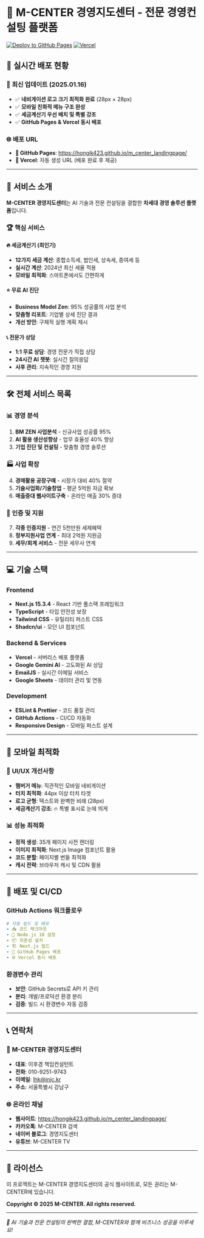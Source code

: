 # 🏢 M-CENTER 경영지도센터 - 전문 경영컨설팅 플랫폼

[![Deploy to GitHub Pages](https://github.com/hongik423/m_center_landingpage/actions/workflows/deploy.yml/badge.svg)](https://github.com/hongik423/m_center_landingpage/actions/workflows/deploy.yml)
[![Vercel](https://img.shields.io/badge/Vercel-000000?style=flat&logo=vercel&logoColor=white)](https://vercel.com)

## 🚀 **실시간 배포 현황**

### 📱 **최신 업데이트 (2025.01.16)**
- ✅ **네비게이션 로고 크기 최적화 완료** (28px × 28px)
- ✅ **모바일 친화적 메뉴 구조 완성**
- ✅ **세금계산기 우선 배치 및 특별 강조**
- ✅ **GitHub Pages & Vercel 동시 배포**

### 🌐 **배포 URL**
- **🔗 GitHub Pages**: https://hongik423.github.io/m_center_landingpage/
- **🔗 Vercel**: 자동 생성 URL (배포 완료 후 제공)

---

## 🎯 **서비스 소개**

**M-CENTER 경영지도센터**는 AI 기술과 전문 컨설팅을 결합한 **차세대 경영 솔루션 플랫폼**입니다.

### 🏆 **핵심 서비스**

#### 🔥 **세금계산기** (최인기)
- **12가지 세금 계산**: 종합소득세, 법인세, 상속세, 증여세 등
- **실시간 계산**: 2024년 최신 세율 적용
- **모바일 최적화**: 스마트폰에서도 간편하게

#### ⭐ **무료 AI 진단**
- **Business Model Zen**: 95% 성공률의 사업 분석
- **맞춤형 리포트**: 기업별 상세 진단 결과
- **개선 방안**: 구체적 실행 계획 제시

#### 📞 **전문가 상담**
- **1:1 무료 상담**: 경영 전문가 직접 상담
- **24시간 AI 챗봇**: 실시간 질의응답
- **사후 관리**: 지속적인 경영 지원

---

## 🛠️ **전체 서비스 목록**

### 📊 **경영 분석**
1. **BM ZEN 사업분석** - 신규사업 성공률 95%
2. **AI 활용 생산성향상** - 업무 효율성 40% 향상
3. **기업 진단 및 컨설팅** - 맞춤형 경영 솔루션

### 🏭 **사업 확장**
4. **경매활용 공장구매** - 시장가 대비 40% 절약
5. **기술사업화/기술창업** - 평균 5억원 자금 확보
6. **매출증대 웹사이트구축** - 온라인 매출 30% 증대

### 🏅 **인증 및 지원**
7. **각종 인증지원** - 연간 5천만원 세제혜택
8. **정부지원사업 연계** - 최대 2억원 지원금
9. **세무/회계 서비스** - 전문 세무사 연계

---

## 💻 **기술 스택**

### Frontend
- **Next.js 15.3.4** - React 기반 풀스택 프레임워크
- **TypeScript** - 타입 안전성 보장
- **Tailwind CSS** - 유틸리티 퍼스트 CSS
- **Shadcn/ui** - 모던 UI 컴포넌트

### Backend & Services
- **Vercel** - 서버리스 배포 플랫폼
- **Google Gemini AI** - 고도화된 AI 상담
- **EmailJS** - 실시간 이메일 서비스
- **Google Sheets** - 데이터 관리 및 연동

### Development
- **ESLint & Prettier** - 코드 품질 관리
- **GitHub Actions** - CI/CD 자동화
- **Responsive Design** - 모바일 퍼스트 설계

---

## 📱 **모바일 최적화**

### 🎨 **UI/UX 개선사항**
- **햄버거 메뉴**: 직관적인 모바일 네비게이션
- **터치 최적화**: 44px 이상 터치 타겟
- **로고 균형**: 텍스트와 완벽한 비례 (28px)
- **세금계산기 강조**: 🔥 특별 표시로 눈에 띄게

### 📊 **성능 최적화**
- **정적 생성**: 35개 페이지 사전 렌더링
- **이미지 최적화**: Next.js Image 컴포넌트 활용
- **코드 분할**: 페이지별 번들 최적화
- **캐시 전략**: 브라우저 캐시 및 CDN 활용

---

## 🚀 **배포 및 CI/CD**

### GitHub Actions 워크플로우
```yaml
# 자동 빌드 및 배포
- 📥 코드 체크아웃
- 🔧 Node.js 18 설정
- 📦 의존성 설치
- 🏗️ Next.js 빌드
- 🚀 GitHub Pages 배포
- 🌐 Vercel 동시 배포
```

### 환경변수 관리
- **보안**: GitHub Secrets로 API 키 관리
- **분리**: 개발/프로덕션 환경 분리
- **검증**: 빌드 시 환경변수 자동 검증

---

## 📞 **연락처**

### 🏢 **M-CENTER 경영지도센터**
- **대표**: 이후경 책임컨설턴트
- **전화**: 010-9251-9743
- **이메일**: lhk@injc.kr
- **주소**: 서울특별시 강남구

### 🌐 **온라인 채널**
- **웹사이트**: https://hongik423.github.io/m_center_landingpage/
- **카카오톡**: M-CENTER 검색
- **네이버 블로그**: 경영지도센터
- **유튜브**: M-CENTER TV

---

## 📄 **라이선스**

이 프로젝트는 M-CENTER 경영지도센터의 공식 웹사이트로, 모든 권리는 M-CENTER에 있습니다.

**Copyright © 2025 M-CENTER. All rights reserved.**

---

*🤖 AI 기술과 전문 컨설팅의 완벽한 결합, M-CENTER와 함께 비즈니스 성공을 이루세요!*
